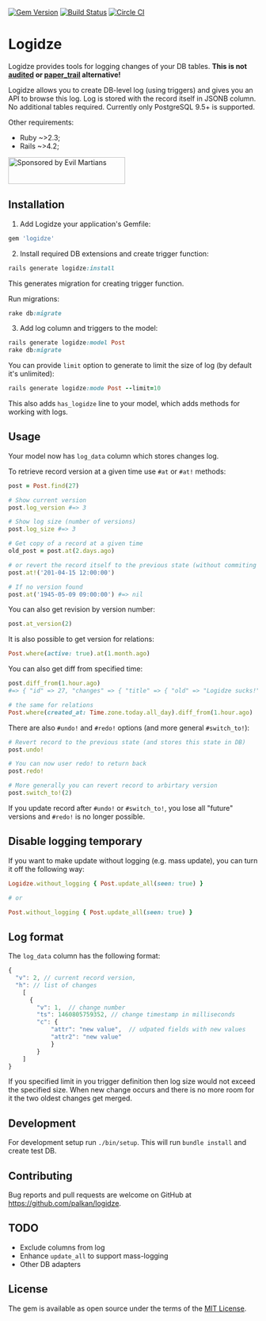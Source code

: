 [![Gem Version](https://badge.fury.io/rb/logidze.svg)](https://rubygems.org/gems/logidze) [![Build Status](https://travis-ci.org/palkan/logidze.svg?branch=master)](https://travis-ci.org/palkan/logidze) [![Circle CI](https://circleci.com/gh/palkan/logidze/tree/master.svg?style=svg)](https://circleci.com/gh/palkan/logidze/tree/master)

# Logidze

Logidze provides tools for logging changes of your DB tables.
**This is not [audited](https://github.com/collectiveidea/audited) or [paper_trail](https://github.com/airblade/paper_trail) alternative!**

Logidze allows you to create DB-level log (using triggers) and gives you an API to browse this log.
Log is stored with the record itself in JSONB column. No additional tables required.
Currently only PostgreSQL 9.5+ is supported.

Other requirements:
- Ruby ~>2.3;
- Rails ~>4.2;

<a href="https://evilmartians.com/">
<img src="https://evilmartians.com/badges/sponsored-by-evil-martians.svg" alt="Sponsored by Evil Martians" width="236" height="54"></a>

## Installation

1. Add Logidze your application's Gemfile:

```ruby
gem 'logidze'
```

2. Install required DB extensions and create trigger function:

```ruby
rails generate logidze:install
```

This generates migration for creating trigger function.

Run migrations:

```ruby
rake db:migrate
```

3. Add log column and triggers to the model:

```ruby
rails generate logidze:model Post
rake db:migrate
```

You can provide `limit` option to generate to limit the size of log (by default it's unlimited):

```ruby
rails generate logidze:mode Post --limit=10
```

This also adds `has_logidze` line to your model, which adds methods for working with logs.

## Usage

Your model now has `log_data` column which stores changes log.

To retrieve record version at a given time use `#at` or `#at!` methods:

```ruby
post = Post.find(27)

# Show current version
post.log_version #=> 3

# Show log size (number of versions)
post.log_size #=> 3

# Get copy of a record at a given time 
old_post = post.at(2.days.ago)

# or revert the record itself to the previous state (without commiting to DB)
post.at!('201-04-15 12:00:00')

# If no version found
post.at('1945-05-09 09:00:00') #=> nil
```

You can also get revision by version number:

```ruby
post.at_version(2)
```

It is also possible to get version for relations:

```ruby
Post.where(active: true).at(1.month.ago)
```

You can also get diff from specified time:

```ruby
post.diff_from(1.hour.ago)
#=> { "id" => 27, "changes" => { "title" => { "old" => "Logidze sucks!", "new" => "Logidze rulz!" } } }

# the same for relations
Post.where(created_at: Time.zone.today.all_day).diff_from(1.hour.ago)
```

There are also `#undo!` and `#redo!` options (and more general `#switch_to!`):

```ruby
# Revert record to the previous state (and stores this state in DB)
post.undo!

# You can now user redo! to return back
post.redo!

# More generally you can revert record to arbirtary version
post.switch_to!(2)
```

If you update record after `#undo!` or `#switch_to!`, you lose all "future" versions and `#redo!` is no longer possible.

## Disable logging temporary

If you want to make update without logging (e.g. mass update), you can turn it off the following way:

```ruby
Logidze.without_logging { Post.update_all(seen: true) }

# or

Post.without_logging { Post.update_all(seen: true) }
```

## Log format

The `log_data` column has the following format:

```js
{
  "v": 2, // current record version,
  "h": // list of changes 
    [
      {
        "v": 1,  // change number
        "ts": 1460805759352, // change timestamp in milliseconds
        "c": { 
            "attr": "new value",  // udpated fields with new values
            "attr2": "new value"
            }
        }
    ]
}
```

If you specified limit in you trigger definition then log size would not exceed the specified size. When new change occurs and there is no more room for it the two oldest changes get merged. 

## Development

For development setup run `./bin/setup`. This will run `bundle install` and create test DB.

## Contributing

Bug reports and pull requests are welcome on GitHub at https://github.com/palkan/logidze.


## TODO

- Exclude columns from log
- Enhance `update_all` to support mass-logging
- Other DB adapters

## License

The gem is available as open source under the terms of the [MIT License](http://opensource.org/licenses/MIT).
